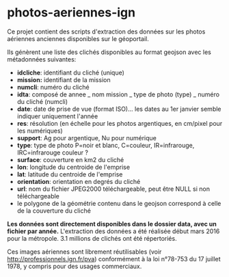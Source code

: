 # photos-aeriennes-ign

Ce projet contient des scripts d'extraction des données sur les photos aériennes anciennes disponibles sur le géoportail.

Ils génèrent une liste des clichés disponibles au format geojson avec les métadonnées suivantes:
- **idcliche**: identifiant du cliché (unique)
- **mission:** identifiant de la mission
- **numcli**: numéro du cliché
- **idta**: composé de annee _ nom mission _ type de photo (type) _ numéro du cliché (numcli) 
- **date**: date de prise de vue (format ISO)... les dates au 1er janvier semble indiquer uniquement l'année
- **res**: résolution (en échelle pour les photos argentiques, en cm/pixel pour les numériques)
- **support**: Ag pour argentique, Nu pour numérique
- **type**: type de photo P=noir et blanc, C=couleur, IR=infrarouge, IRC=infrarouge couleur ?
- **surface**: couverture en km2 du cliché
- **lon**: longitude du centroide de l'emprise
- **lat**: latitude du centroide de l'emprise
- **orientation**: orientation en degrés du cliché
- **url**: nom du fichier JPEG2000 téléchargeable, peut être NULL si non téléchargeable
- le polygone de la géométrie contenu dans le geojson correspond à celle de la couverture du cliché

**Les données sont directement disponibles dans le dossier data, avec un fichier par année.**
L'extraction des données a été réalisée début mars 2016 pour la métropole. 3.1 millions de clichés ont été répertoriés.

Ces images aériennes sont librement réutilisables (voir http://professionnels.ign.fr/pva) conformément à la loi n°78-753 du 17 juillet 1978, y compris pour des usages commerciaux.
